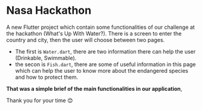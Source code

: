 # Nasa Hackathon

A new Flutter project which contain some functionalities of our challenge at the hackathon (What's Up With Water?). There is a screen to enter the country and city, then the user will choose between two pages.
  - The first is `Water.dart`, there are two information there can help the user (Drinkable, Swimmable).
  - the secon is `Fish.dart`, there are some of useful information in this page which can help the user to know more about the endangered species and how to protect them.

**That was a simple brief of the main functionalities in our application**,

Thank you for your time 😊
